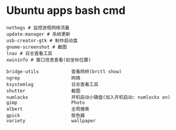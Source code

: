 Ubuntu apps bash cmd
====================

    nethogs # 监控进程网络流量
    update-manager # 系统更新
    usb-creator-gtk # 制作启动盘
    gnome-screenshot # 截图
    lnav # 日志查看工具
    xwininfo # 窗口信息查看(如坐标位置)

    bridge-utils            查看网桥(brctl show)
    ngrep                   网络
    ksystemlog              日志查看工具
    shutter                 截图
    numlockx                开机启动小键盘(加入开机启动: numlockx on)
    gimp                    Photo
    albert                  全局搜索
    gpick                   取色器
    variety                 wallpaper
